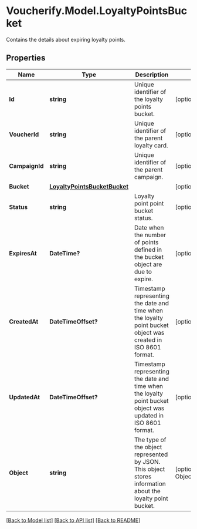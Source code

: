 # Voucherify.Model.LoyaltyPointsBucket
Contains the details about expiring loyalty points.

## Properties

Name | Type | Description | Notes
------------ | ------------- | ------------- | -------------
**Id** | **string** | Unique identifier of the loyalty points bucket. | [optional] 
**VoucherId** | **string** | Unique identifier of the parent loyalty card. | [optional] 
**CampaignId** | **string** | Unique identifier of the parent campaign. | [optional] 
**Bucket** | [**LoyaltyPointsBucketBucket**](LoyaltyPointsBucketBucket.md) |  | [optional] 
**Status** | **string** | Loyalty point point bucket status. | [optional] 
**ExpiresAt** | **DateTime?** | Date when the number of points defined in the bucket object are due to expire. | [optional] 
**CreatedAt** | **DateTimeOffset?** | Timestamp representing the date and time when the loyalty point bucket object was created in ISO 8601 format. | [optional] 
**UpdatedAt** | **DateTimeOffset?** | Timestamp representing the date and time when the loyalty point bucket object was updated in ISO 8601 format. | [optional] 
**Object** | **string** | The type of the object represented by JSON. This object stores information about the loyalty point bucket. | [optional] [default to ObjectEnum.LoyaltyPointsBucket]

[[Back to Model list]](../README.md#documentation-for-models) [[Back to API list]](../README.md#documentation-for-api-endpoints) [[Back to README]](../README.md)

